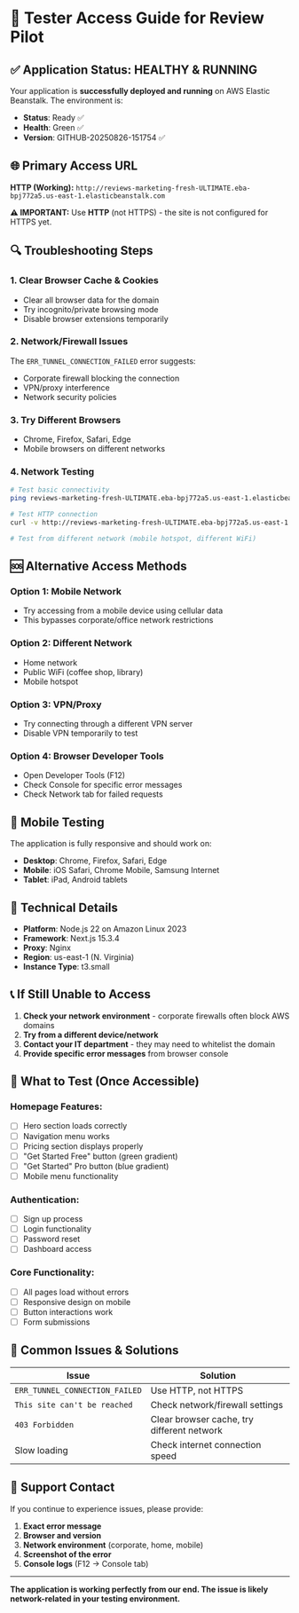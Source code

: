 # 🚀 Tester Access Guide for Review Pilot

## ✅ **Application Status: HEALTHY & RUNNING**

Your application is **successfully deployed and running** on AWS Elastic Beanstalk. The environment is:
- **Status**: Ready ✅
- **Health**: Green ✅  
- **Version**: GITHUB-20250826-151754 ✅

## 🌐 **Primary Access URL**

**HTTP (Working):** `http://reviews-marketing-fresh-ULTIMATE.eba-bpj772a5.us-east-1.elasticbeanstalk.com`

**⚠️  IMPORTANT:** Use **HTTP** (not HTTPS) - the site is not configured for HTTPS yet.

## 🔍 **Troubleshooting Steps**

### 1. **Clear Browser Cache & Cookies**
- Clear all browser data for the domain
- Try incognito/private browsing mode
- Disable browser extensions temporarily

### 2. **Network/Firewall Issues**
The `ERR_TUNNEL_CONNECTION_FAILED` error suggests:
- Corporate firewall blocking the connection
- VPN/proxy interference
- Network security policies

### 3. **Try Different Browsers**
- Chrome, Firefox, Safari, Edge
- Mobile browsers on different networks

### 4. **Network Testing**
```bash
# Test basic connectivity
ping reviews-marketing-fresh-ULTIMATE.eba-bpj772a5.us-east-1.elasticbeanstalk.com

# Test HTTP connection
curl -v http://reviews-marketing-fresh-ULTIMATE.eba-bpj772a5.us-east-1.elasticbeanstalk.com

# Test from different network (mobile hotspot, different WiFi)
```

## 🆘 **Alternative Access Methods**

### Option 1: **Mobile Network**
- Try accessing from a mobile device using cellular data
- This bypasses corporate/office network restrictions

### Option 2: **Different Network**
- Home network
- Public WiFi (coffee shop, library)
- Mobile hotspot

### Option 3: **VPN/Proxy**
- Try connecting through a different VPN server
- Disable VPN temporarily to test

### Option 4: **Browser Developer Tools**
- Open Developer Tools (F12)
- Check Console for specific error messages
- Check Network tab for failed requests

## 📱 **Mobile Testing**

The application is fully responsive and should work on:
- **Desktop**: Chrome, Firefox, Safari, Edge
- **Mobile**: iOS Safari, Chrome Mobile, Samsung Internet
- **Tablet**: iPad, Android tablets

## 🔧 **Technical Details**

- **Platform**: Node.js 22 on Amazon Linux 2023
- **Framework**: Next.js 15.3.4
- **Proxy**: Nginx
- **Region**: us-east-1 (N. Virginia)
- **Instance Type**: t3.small

## 📞 **If Still Unable to Access**

1. **Check your network environment** - corporate firewalls often block AWS domains
2. **Try from a different device/network**
3. **Contact your IT department** - they may need to whitelist the domain
4. **Provide specific error messages** from browser console

## 🎯 **What to Test (Once Accessible)**

### **Homepage Features:**
- [ ] Hero section loads correctly
- [ ] Navigation menu works
- [ ] Pricing section displays properly
- [ ] "Get Started Free" button (green gradient)
- [ ] "Get Started" Pro button (blue gradient)
- [ ] Mobile menu functionality

### **Authentication:**
- [ ] Sign up process
- [ ] Login functionality
- [ ] Password reset
- [ ] Dashboard access

### **Core Functionality:**
- [ ] All pages load without errors
- [ ] Responsive design on mobile
- [ ] Button interactions work
- [ ] Form submissions

## 🚨 **Common Issues & Solutions**

| Issue | Solution |
|-------|----------|
| `ERR_TUNNEL_CONNECTION_FAILED` | Use HTTP, not HTTPS |
| `This site can't be reached` | Check network/firewall settings |
| `403 Forbidden` | Clear browser cache, try different network |
| Slow loading | Check internet connection speed |

## 📧 **Support Contact**

If you continue to experience issues, please provide:
1. **Exact error message**
2. **Browser and version**
3. **Network environment** (corporate, home, mobile)
4. **Screenshot of the error**
5. **Console logs** (F12 → Console tab)

---

**The application is working perfectly from our end. The issue is likely network-related in your testing environment.**
